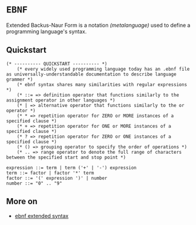 # `EBNF`

Extended Backus-Naur Form is a notation *(metalanguage)* used to define a programming language's syntax.   

## Quickstart

```ebnf
(* ---------- QUICKSTART ---------- *)
    (* every widely used programming language today has an .ebnf file as universally-understandable documentation to describe language grammer *)
    (* ebnf syntax shares many similarities with regular expressions *)
    (* ::= => definition operator that functions similarly to the assignment operator in other languages *)
    (* | => alternative operator that functions similarly to the or operator *)
    (* * => repetition operator for ZERO or MORE instances of a specified clause *)
    (* + => repetition operator for ONE or MORE instances of a specified clause *)
    (* ? => repetition operator for ZERO or ONE instances of a specified clause *)
    (* () => grouping operator to specify the order of operations *)
    (* .. => range operator to denote the full range of characters between the specified start and stop point *)

expression ::= term | term ('+' | '-') expression
term ::= factor | factor '*' term
factor ::= '(' expression ')' | number
number ::= "0" .. "9"
```

## More on

* [ebnf extended syntax](https://www.freecodecamp.org/news/what-are-bnf-and-ebnf/)

